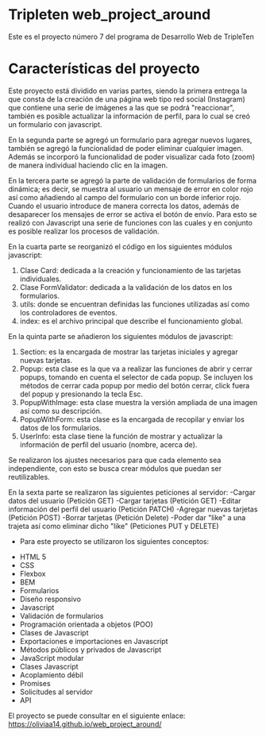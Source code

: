 # Tripleten web_project_around

Este es el proyecto número 7 del programa de Desarrollo Web de TripleTen

# Características del proyecto

Este proyecto está dividido en varias partes, siendo la primera entrega la que consta de la creación de una página web tipo red social (Instagram) que contiene una serie de imágenes a las que se podrá "reaccionar", también es posible actualizar la información de perfil, para lo cual se creó un formulario con javascript.

En la segunda parte se agregó un formulario para agregar nuevos lugares, también se agregó la funcionalidad de poder eliminar cualquier imagen. Además se incorporó la funcionalidad de poder visualizar cada foto (zoom) de manera individual haciendo clic en la imagen.

En la tercera parte se agregó la parte de validación de formularios de forma dinámica; es decir, se muestra al usuario un mensaje de error en color rojo así como añadiendo al campo del formulario con un borde inferior rojo. Cuando el usuario introduce de manera correcta los datos, además de desaparecer los mensajes de error se activa el botón de envío. Para esto se realizó con Javascript una serie de funciones con las cuales y en conjunto es posible realizar los procesos de validación.

En la cuarta parte se reorganizó el código en los siguientes módulos javascript:

1. Clase Card: dedicada a la creación y funcionamiento de las tarjetas individuales.
2. Clase FormValidator: dedicada a la validación de los datos en los formularios.
3. utils: donde se encuentran definidas las funciones utilizadas así como los controladores de eventos.
4. index: es el archivo principal que describe el funcionamiento global.

En la quinta parte se añadieron los siguientes módulos de javascript:

1. Section: es la encargada de mostrar las tarjetas iniciales y agregar nuevas tarjetas.
2. Popup: esta clase es la que va a realizar las funciones de abrir y cerrar popups, tomando en cuenta el selector de cada popup. Se incluyen los métodos de cerrar cada popup por medio del botón cerrar, click fuera del popup y presionando la tecla Esc.
3. PopupWithImage: esta clase muestra la versión ampliada de una imagen así como su descripción.
4. PopupWithForm: esta clase es la encargada de recopilar y enviar los datos de los formularios.
5. UserInfo: esta clase tiene la función de mostrar y actualizar la información de perfil del usuario (nombre, acerca de).

Se realizaron los ajustes necesarios para que cada elemento sea independiente, con esto se busca crear módulos que puedan ser reutilizables.

En la sexta parte se realizaron las siguientes peticiones al servidor:
-Cargar datos del usuario (Petición GET)
-Cargar tarjetas (Petición GET)
-Editar información del perfil del usuario (Petición PATCH)
-Agregar nuevas tarjetas (Petición POST)
-Borrar tarjetas (Petición Delete)
-Poder dar "like" a una trajeta así como eliminar dicho "like" (Peticiones PUT y DELETE)

- Para este proyecto se utilizaron los siguientes conceptos:

* HTML 5
* CSS
* Flexbox
* BEM
* Formularios
* Diseño responsivo
* Javascript
* Validación de formularios
* Programación orientada a objetos (POO)
* Clases de Javascript
* Exportaciones e importaciones en Javascript
* Métodos públicos y privados de Javascript
* JavaScript modular
* Clases Javascript
* Acoplamiento débil
* Promises
* Solicitudes al servidor
* API

El proyecto se puede consultar en el siguiente enlace:
https://oliviaa14.github.io/web_project_around/

